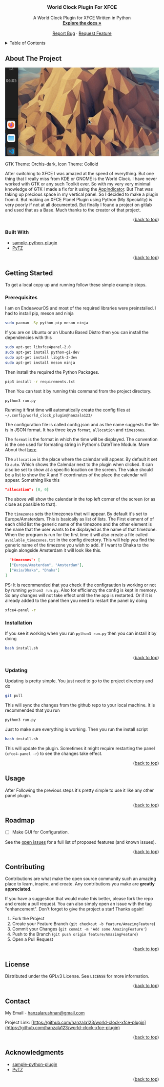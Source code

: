 <div id="top"></div>
<!--
*** Thanks for checking out the Best-README-Template. If you have a suggestion
*** that would make this better, please fork the repo and create a pull request
*** or simply open an issue with the tag "enhancement".
*** Don't forget to give the project a star!
*** Thanks again! Now go create something AMAZING! :D
-->
<!-- PROJECT SHIELDS -->
<!--
*** I'm using markdown "reference style" links for readability.
*** Reference links are enclosed in brackets [ ] instead of parentheses ( ).
*** See the bottom of this document for the declaration of the reference variables
*** for contributors-url, forks-url, etc. This is an optional, concise syntax you may use.
*** https://www.markdownguide.org/basic-syntax/#reference-style-links
-->

<!-- PROJECT LOGO -->
<br />
<div align="center">

<h3 align="center">World Clock Plugin For XFCE</h3>

  <p align="center">
    A World Clock Plugin for XFCE Written in Python
    <br />
    <a href="https://github.com/hanzala123/world-clock-xfce-plugin"><strong>Explore the docs »</strong></a>
    <br />
    <br />
    <a href="https://github.com/hanzala123/world-clock-xfce-plugin/issues">Report Bug</a>
    ·
    <a href="https://github.com/hanzala123/world-clock-xfce-plugin/issues">Request Feature</a>
  </p>
</div>



<!-- TABLE OF CONTENTS -->
<details>
  <summary>Table of Contents</summary>
  <ol>
    <li>
      <a href="#about-the-project">About The Project</a>
      <ul>
        <li><a href="#built-with">Built With</a></li>
      </ul>
    </li>
    <li>
      <a href="#getting-started">Getting Started</a>
      <ul>
        <li><a href="#prerequisites">Prerequisites</a></li>
        <li><a href="#installation">Installation</a></li>
        <li><a href="#updating">Updating</a></li>
      </ul>
    </li>
    <li><a href="#usage">Usage</a></li>
    <li><a href="#roadmap">Roadmap</a></li>
    <li><a href="#contributing">Contributing</a></li>
    <li><a href="#license">License</a></li>
    <li><a href="#contact">Contact</a></li>
    <li><a href="#acknowledgments">Acknowledgments</a></li>
  </ol>
</details>



<!-- ABOUT THE PROJECT -->
## About The Project

![World-Clock-Plugin][product-screenshot]

GTK Theme: Orchis-dark, Icon Theme: Colloid

After switching to XFCE I was amazed at the speed of everything. But one thing that I really miss from KDE or GNOME is the World Clock. I have never worked with GTK or any such Toolkit ever. So with my very very minimal knowledge of GTK I made a fix for it using the [AppIndicator](https://github.com/hanzala123/world-clock-appindicator). But That was taking up precious space in my vertical panel. So I decided to make a plugin from it. But making an XFCE Planel Plugin using Python (My Speciality) is very poorly if not at all documented. But finally I found a project on gitlab and used that as a Base. Much thanks to the creator of that project.

<p align="right">(<a href="#top">back to top</a>)</p>



### Built With

* [sample-python-plugin](https://gitlab.xfce.org/itsManjeet/sample-python-plugin/)
* [PyTZ](https://pypi.org/project/pytz/)

<p align="right">(<a href="#top">back to top</a>)</p>



<!-- GETTING STARTED -->
## Getting Started

To get a local copy up and running follow these simple example steps.

### Prerequisites

I am on EndeavourOS and most of the required libraries were preinstalled. I had to install pip, meson and ninja
  ```sh
  sudo pacman -Sy python-pip meson ninja
  ```
If you are on Ubuntu or an Ubuntu Based Distro then you can install the dependencies with this
  ```sh
  sudo apt-get libxfce4panel-2.0
  sudo apt-get install python-gi-dev
  sudo apt-get install libgtk-3-dev
  sudo apt-get install meson ninja
  ```
Then install the required the Python Packages.
  ```sh
  pip3 install -r requirements.txt
  ```

Then You can test it by running this command from the project directory.
  ```sh
  python3 run.py
  ```
Running it first time will automatically create the config files at 
  ```~/.config/world_clock_plugin@hanzala123/```

The configuration file is called config.json and as the name suggests the file is in JSON format. It has three keys ```format```, ```allocation``` and ```timezones```.

The ```format``` is the format in which the time will be displayed. The convention is the one used for formating string in Python's DateTime Module. More About that [here](https://www.programiz.com/python-programming/datetime/strftime).

The ```allocation``` is the place where the calendar will appear. By default it set to ```auto```. Which shows the Calendar next to the plugin when clicked. It can also be set to show at a specific location on the screen. The value should be a list to show the X and Y coordinates of the place the calendar will appear. Something like this
  ```json
  "allocation": [0, 0]
  ```
The above will show the calendar in the top left corner of the screen (or as close as possible to that).

The ```timezones``` sets the timezones that will appear. By default it's set to Europe/Amsterdam. This is basically as list of lists. The First element of of each child list the generic name of the timezone and the other element is the name that the user wants to be displayed as the name of that timezone. When the program is run for the first time it will also create a file called ```available_timezones.txt``` in the config directory. This will help you find the generic name of the timezone you wish to add. If I want to Dhaka to the plugin alongside Amsterdam it will look like this.
  ```json
    "timezones": [
    ["Europe/Amsterdam", "Amsterdam"],
    ["Asia/Dhaka", "Dhaka"]
  ]
  ```

PS: It is recommended that you check if the configraution is working or not by running ```python3 run.py```. Also for efficiency the config is kept in memory. So any changes will not take effect until the the app is restarted. Or if it is already added to the panel then you need to restart the panel by doing
  ```sh
  xfce4-panel -r
  ```

### Installation

If you see it working when you run ```python3 run.py``` then you can install it by doing
   ```sh
   bash install.sh
   ```

<p align="right">(<a href="#top">back to top</a>)</p>

### Updating

Updating is pretty simple. You just need to go to the project directory and do
   ```sh
   git pull
   ```
This will sync the changes from the github repo to your local machine. It is recommended that you run 
   ```sh
   python3 run.py
   ```
Just to make sure everything is working. Then you run the install script
   ```sh
   bash install.sh
   ```
This will update the plugin. Sometimes it might require restarting the panel (```xfce4-panel -r```) to see the changes take effect.

<p align="right">(<a href="#top">back to top</a>)</p>

<!-- USAGE EXAMPLES -->
## Usage

After Following the previous steps it's pretty simple to use it like any other panel plugin.

<p align="right">(<a href="#top">back to top</a>)</p>



<!-- ROADMAP -->
## Roadmap

- [ ] Make GUI for Configuration.

See the [open issues](https://github.com/hanzala123/world-clock-xfce-plugin/issues) for a full list of proposed features (and known issues).

<p align="right">(<a href="#top">back to top</a>)</p>



<!-- CONTRIBUTING -->
## Contributing

Contributions are what make the open source community such an amazing place to learn, inspire, and create. Any contributions you make are **greatly appreciated**.

If you have a suggestion that would make this better, please fork the repo and create a pull request. You can also simply open an issue with the tag "enhancement".
Don't forget to give the project a star! Thanks again!

1. Fork the Project
2. Create your Feature Branch (`git checkout -b feature/AmazingFeature`)
3. Commit your Changes (`git commit -m 'Add some AmazingFeature'`)
4. Push to the Branch (`git push origin feature/AmazingFeature`)
5. Open a Pull Request

<p align="right">(<a href="#top">back to top</a>)</p>



<!-- LICENSE -->
## License

Distributed under the GPLv3 License. See `LICENSE` for more information.

<p align="right">(<a href="#top">back to top</a>)</p>



<!-- CONTACT -->
## Contact

My Email - hanzalarushnan@gmail.com

Project Link: [https://github.com/hanzala123/world-clock-xfce-plugin](https://github.com/hanzala123/world-clock-xfce-plugin)

<p align="right">(<a href="#top">back to top</a>)</p>



<!-- ACKNOWLEDGMENTS -->
## Acknowledgments

* [sample-python-plugin](https://gitlab.xfce.org/itsManjeet/sample-python-plugin/)
* [PyTZ](https://pypi.org/project/pytz/)

<p align="right">(<a href="#top">back to top</a>)</p>


[product-screenshot]: screenshots/main_gif.gif
